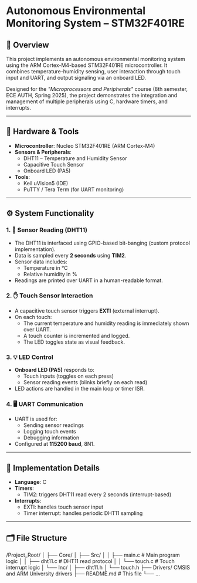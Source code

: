 # Autonomous Environmental Monitoring System – STM32F401RE

## 📌 Overview

This project implements an autonomous environmental monitoring system using the ARM Cortex-M4-based STM32F401RE microcontroller. It combines temperature-humidity sensing, user interaction through touch input and UART, and output signaling via an onboard LED.

Designed for the *"Microprocessors and Peripherals"* course (8th semester, ECE AUTH, Spring 2025), the project demonstrates the integration and management of multiple peripherals using C, hardware timers, and interrupts.

---

## 🧰 Hardware & Tools

- **Microcontroller**: Nucleo STM32F401RE (ARM Cortex-M4)
- **Sensors & Peripherals**:
  - DHT11 – Temperature and Humidity Sensor
  - Capacitive Touch Sensor
  - Onboard LED (PA5)
- **Tools**:
  - Keil uVision5 (IDE)
  - PuTTY / Tera Term (for UART monitoring)

---

## ⚙️ System Functionality

### 1. 📡 Sensor Reading (DHT11)
- The DHT11 is interfaced using GPIO-based bit-banging (custom protocol implementation).
- Data is sampled every **2 seconds** using **TIM2**.
- Sensor data includes:
  - Temperature in °C
  - Relative humidity in %
- Readings are printed over UART in a human-readable format.

### 2. ✋ Touch Sensor Interaction
- A capacitive touch sensor triggers **EXTI** (external interrupt).
- On each touch:
  - The current temperature and humidity reading is immediately shown over UART.
  - A touch counter is incremented and logged.
  - The LED toggles state as visual feedback.

### 3. 💡 LED Control
- **Onboard LED (PA5)** responds to:
  - Touch inputs (toggles on each press)
  - Sensor reading events (blinks briefly on each read)
- LED actions are handled in the main loop or timer ISR.

### 4. 🖥️ UART Communication
- UART is used for:
  - Sending sensor readings
  - Logging touch events
  - Debugging information
- Configured at **115200 baud**, 8N1.

---

## 🔧 Implementation Details

- **Language**: C
- **Timers**:
  - TIM2: triggers DHT11 read every 2 seconds (interrupt-based)
- **Interrupts**:
  - EXTI: handles touch sensor input
  - Timer interrupt: handles periodic DHT11 sampling

---

## 🗂 File Structure
/Project_Root/
│
├── Core/
│ ├── Src/
│ │ ├── main.c # Main program logic
│ │ ├── dht11.c # DHT11 read protocol
│ │ └── touch.c # Touch interrupt logic
│ └── Inc/
│ ├── dht11.h
│ └── touch.h
├── Drivers/ CMSIS and ARM University drivers
├── README.md # This file
└── ...


